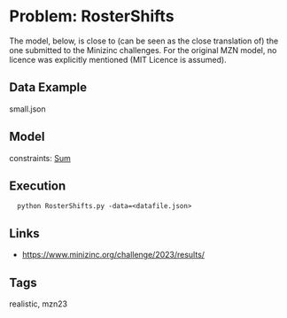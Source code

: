 # Problem: RosterShifts

The model, below, is close to (can be seen as the close translation of) the one submitted to the Minizinc challenges.
For the original MZN model, no licence was explicitly mentioned (MIT Licence is assumed).

## Data Example
  small.json

## Model
  constraints: [Sum](https://pycsp.org/documentation/constraints/Sum)

## Execution
```
  python RosterShifts.py -data=<datafile.json>
```

## Links
  - https://www.minizinc.org/challenge/2023/results/

## Tags
  realistic, mzn23

